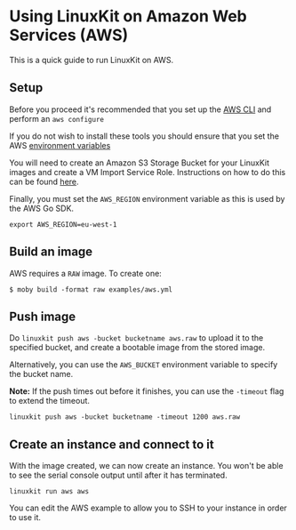 # Using LinuxKit on Amazon Web Services (AWS)

This is a quick guide to run LinuxKit on AWS.

## Setup

Before you proceed it's recommended that you set up the [AWS CLI](https://aws.amazon.com/cli/)
and perform an `aws configure`

If you do not wish to install these tools you should ensure that you set the AWS [environment variables](http://docs.aws.amazon.com/cli/latest/userguide/cli-environment.html)

You will need to create an Amazon S3 Storage Bucket for your LinuxKit images and create a VM Import Service Role.
Instructions on how to do this can be found [here](http://docs.aws.amazon.com/vm-import/latest/userguide/vmimport-image-import.html#w2ab1c10c15b7).

Finally, you must set the `AWS_REGION` environment variable as this is used by the AWS Go SDK.
```
export AWS_REGION=eu-west-1
```

## Build an image

AWS requires a `RAW` image. To create one:

```
$ moby build -format raw examples/aws.yml
```

## Push image

Do `linuxkit push aws -bucket bucketname aws.raw` to upload it to the
specified bucket, and create a bootable image from the stored image.

Alternatively, you can use the `AWS_BUCKET` environment variable to specify the bucket name.

**Note:** If the push times out before it finishes, you can use the `-timeout` flag to extend the timeout.

```
linuxkit push aws -bucket bucketname -timeout 1200 aws.raw
```

## Create an instance and connect to it

With the image created, we can now create an instance.
You won't be able to see the serial console output until after it has terminated.

```
linuxkit run aws aws
```

You can edit the AWS example to allow you to SSH to your instance in order to use it.
